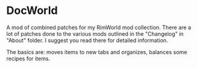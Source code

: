 # DocWorld
A mod of combined patches for my RimWorld mod collection.
There are a lot of patches done to the various mods outlined in the "Changelog" in "About" folder. I suggest you read there for detailed information.


The basics are: moves items to new tabs and organizes, balances some recipes for items.
